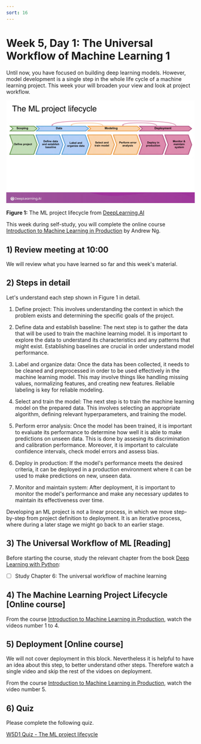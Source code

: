```yaml
---
sort: 16
---
```


# Week 5, Day 1: The Universal Workflow of Machine Learning 1

Until now, you have focused on building deep learning models. However, model development is a single step in the whole life cycle of a machine learning project. This week your will broaden your view and look at project workflow.

<img src="./images/lifecycle.png" width="800">

**Figure 1:** The ML project lifecycle from [DeepLearning.AI](https://www.deeplearning.ai/)


This week during self-study, you will complete the online course [Introduction to Machine Learning in Production](https://youtube.com/playlist?list=PLkDaE6sCZn6GMoA0wbpJLi3t34Gd8l0aK) by Andrew Ng.

## 1) Review meeting at 10:00

We will review what you have learned so far and this week's material.

## 2) Steps in detail

Let's understand each step shown in Figure 1 in detail.

1. Define project: This involves understanding the context in which the problem exists and determining the specific goals of the project.

2. Define data and establish baseline: The next step is to gather the data that will be used to train the machine learning model. It is important to explore the data to understand its characteristics and any patterns that might exist. Establishing baselines are crucial in order understand model performance.

3. Label and organize data: Once the data has been collected, it needs to be cleaned and preprocessed in order to be used effectively in the machine learning model. This may involve things like handling missing values, normalizing features, and creating new features. Reliable labeling is key for reliable modeling.

4. Select and train the model: The next step is to train the machine learning model on the prepared data. This involves selecting an appropriate algorithm, defining relevant hyperparameters, and training the model.

5. Perform error analysis:  Once the model has been trained, it is important to evaluate its performance to determine how well it is able to make predictions on unseen data. This is done by assesing its discrimination and calibration performance. Moreover, it is important to calculate confidence intervals, check model errors and assess bias.

6. Deploy in production: If the model's performance meets the desired criteria, it can be deployed in a production environment where it can be used to make predictions on new, unseen data.

7. Monitor and maintain system: After deployment, it is important to monitor the model's performance and make any necessary updates to maintain its effectiveness over time.

Developing an ML project is not a linear process, in which we move step-by-step from project definition to deployment. It is an iterative process, where during a later stage we might go back to an earlier stage.

## 3) The Universal Workflow of ML [Reading]

Before starting the course, study the relevant chapter from the book [Deep Learning with Python](https://www.manning.com/books/deep-learning-with-python-second-edition):
- [ ] Study Chapter 6: The universal workflow of machine learning

## 4) The Machine Learning Project Lifecycle [Online course]

From the course [Introduction to Machine Learning in Production](https://youtube.com/playlist?list=PLkDaE6sCZn6GMoA0wbpJLi3t34Gd8l0aK), watch the videos number 1 to 4.

## 5) Deployment [Online course]

We will not cover deployment in this block. Nevertheless it is helpful to have an idea about this step, to better understand other steps. Therefore watch a single video and skip the rest of the vidoes on deployment.

From the course [Introduction to Machine Learning in Production](https://youtube.com/playlist?list=PLkDaE6sCZn6GMoA0wbpJLi3t34Gd8l0aK), watch the video number 5.

## 6) Quiz

Please complete the following quiz.

[W5D1 Quiz - The ML project lifecycle](https://forms.office.com/e/uqnxkGS9i2)
